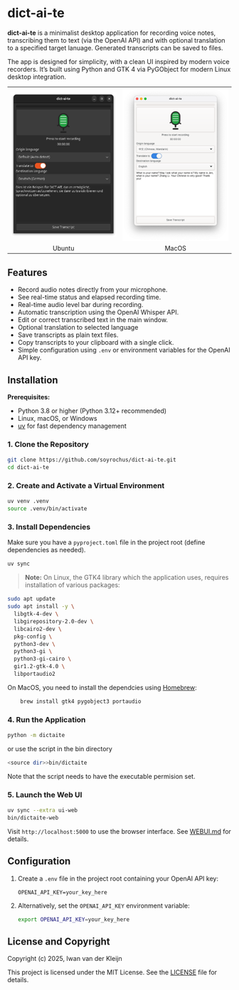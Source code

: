 # dict-ai-te

**dict-ai-te** is a minimalist desktop application for recording voice notes, transcribing them to text (via the OpenAI API) and with optional translation to a specified target lanuage. Generated transcripts can be saved to files.

The app is designed for simplicity, with a clean UI inspired by modern voice recorders. It’s built using Python and GTK 4 via PyGObject for modern Linux desktop integration.

<table>
  <tr>
    <td align="center">
      <img src="img/dict-ai-te-ubuntu.png" width="400"/>
    </td>
    <td align="center">
      <img src="img/dict-ai-te-mac.png" width="400"/>
    </td>
  </tr>
  <tr>
    <td align="center">
      Ubuntu
    </td>
    <td align="center">
      MacOS
    </td>
  </tr>
</table>

## Features

* Record audio notes directly from your microphone.
* See real-time status and elapsed recording time.
* Real-time audio level bar during recording.
* Automatic transcription using the OpenAI Whisper API.
* Edit or correct transcribed text in the main window.
* Optional translation to selected language
* Save transcripts as plain text files.
* Copy transcripts to your clipboard with a single click.
* Simple configuration using `.env` or environment variables for the OpenAI API key.

## Installation

**Prerequisites:**

* Python 3.8 or higher (Python 3.12+ recommended)
* Linux, macOS, or Windows
* [uv](https://github.com/astral-sh/uv) for fast dependency management

### 1. Clone the Repository

```bash
git clone https://github.com/soyrochus/dict-ai-te.git
cd dict-ai-te
```

### 2. Create and Activate a Virtual Environment

```bash
uv venv .venv
source .venv/bin/activate
```

### 3. Install Dependencies

Make sure you have a `pyproject.toml` file in the project root (define dependencies as needed).

```bash
uv sync
```

> **Note:**
On Linux, the GTK4 library which the application uses, requires installation of various packages:

```sh
sudo apt update
sudo apt install -y \
  libgtk-4-dev \
  libgirepository-2.0-dev \
  libcairo2-dev \
  pkg-config \
  python3-dev \
  python3-gi \
  python3-gi-cairo \
  gir1.2-gtk-4.0 \
  libportaudio2
 ```

On MacOS, you need to install the dependcies using [Homebrew](https://brew.sh/): 

```sh
    brew install gtk4 pygobject3 portaudio
```

### 4. Run the Application

```bash
python -m dictaite
```

or use the script in the bin directory

```bash
<source dir>>bin/dictaite
```

Note that the script needs to have the executable permision set.

### 5. Launch the Web UI

```bash
uv sync --extra ui-web
bin/dictaite-web
```

Visit `http://localhost:5000` to use the browser interface. See [WEBUI.md](WEBUI.md) for details.

## Configuration

1. Create a `.env` file in the project root containing your OpenAI API key:

   ```dotenv
   OPENAI_API_KEY=your_key_here
   ```

2. Alternatively, set the `OPENAI_API_KEY` environment variable:

   ```bash
   export OPENAI_API_KEY=your_key_here
   ```


## License and Copyright

Copyright (c) 2025, Iwan van der Kleijn

This project is licensed under the MIT License. See the [LICENSE](LICENSE) file for details.
